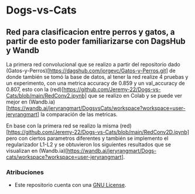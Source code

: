 # Dogs-vs-Cats
Red para clasificacion entre perros y gatos, a partir de esto poder familiarizarse con DagsHub y Wandb
---

La primera red convolucional que se realizo a partir del repositorio dado (Gatos-y-Perros)[https://dagshub.com/jorgevc/Gatos-y-Perros.git] de donde también se tomó la base de datos, al tener la red realize 4 pruebas y un experimento, con una metrica accuracy de 0.859 y un val_accuracy de 0.807, esto con la (red)[https://github.com/Jeremy-22/Dogs-vs-Cats/blob/main/RedConv2.ipynb] que se realizo en Colab y se puede ver mejor en (Wandb.ia)[https://wandb.ai/jeryrangmart/DogsvsCats/workspace?workspace=user-jeryrangmart] la comparación de las metricas.


En base con la primera red se realizo la misma (red)[https://github.com/Jeremy-22/Dogs-vs-Cats/blob/main/RedConv2D.ipynb] pero con ciertos parametros diferentes y también se implemento el regularizador L1-L2 y se obtuvieron los siguientes resultados que se visualizan en (Wandb.ia)[https://wandb.ai/jeryrangmart/Dogs-cats/workspace?workspace=user-jeryrangmart].

### Atribuciones

- Este repositorio cuenta con una  [GNU License](https://github.com/Jeremy-22/RN/blob/main/LICENSE).
